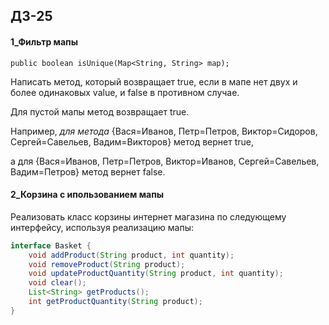 ## ДЗ-25
#### 1_Фильтр мапы

`public boolean isUnique(Map<String, String> map);`

Написать метод, который возвращает true, если в мапе нет двух и более одинаковых value, и false в противном случае.

Для пустой мапы метод возвращает true.

Например, _для метода_ {Вася=Иванов, Петр=Петров, Виктор=Сидоров, Сергей=Савельев, Вадим=Викторов} метод вернет true,

а для {Вася=Иванов, Петр=Петров, Виктор=Иванов, Сергей=Савельев, Вадим=Петров} метод вернет false.

#### 2_Корзина с ипользованием мапы

Реализовать класс корзины интернет магазина по следующему интерфейсу, используя реализацию мапы:
```java 
interface Basket {
    void addProduct(String product, int quantity);
    void removeProduct(String product);
    void updateProductQuantity(String product, int quantity);
    void clear();
    List<String> getProducts();
    int getProductQuantity(String product);
}
```
